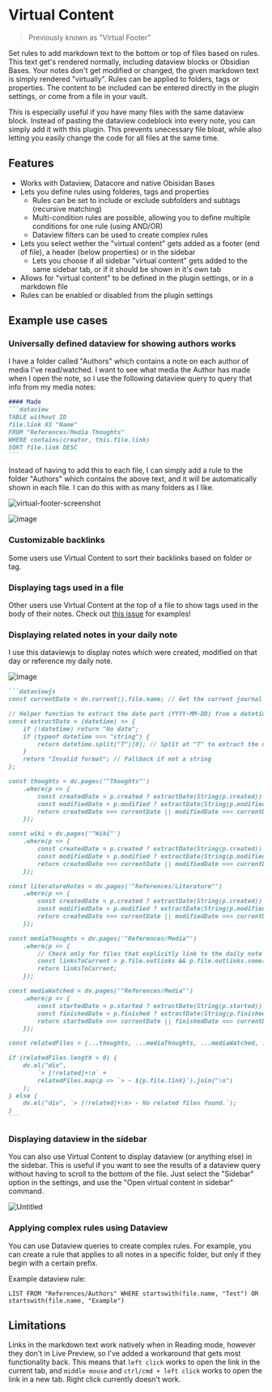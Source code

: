 # Virtual Content
> Previously known as "Virtual Footer"

Set rules to add markdown text to the bottom or top of files based on rules. This text get's rendered normally, including dataview blocks or Obsidian Bases. Your notes don't get modified or changed, the given markdown text is simply rendered "virtually". Rules can be applied to folders, tags or properties. The content to be included can be entered directly in the plugin settings, or come from a file in your vault.

This is especially useful if you have many files with the same dataview block. Instead of pasting the dataview codeblock into every note, you can simply add it with this plugin. This prevents unecessary file bloat, while also letting you easily change the code for all files at the same time.

## Features
- Works with Dataview, Datacore and native Obisidan Bases
- Lets you define rules using folderes, tags and properties
	- Rules can be set to include or exclude subfolders and subtags (recursive matching)
	- Multi-condition rules are possible, allowing you to define multiple conditions for one rule (using AND/OR)
	- Dataview filters can be used to create complex rules
- Lets you select wether the "virtual content" gets added as a footer (end of file), a header (below properties) or in the sidebar
	- Lets you choose if all sidebar "virtual content" gets added to the same sidebar tab, or if it should be shown in it's own tab
- Allows for "virtual content" to be defined in the plugin settings, or in a markdown file
- Rules can be enabled or disabled from the plugin settings

## Example use cases

### Universally defined dataview for showing authors works
I have a folder called "Authors" which contains a note on each author of media I've read/watched. I want to see what media the Author has made when I open the note, so I use the following dataview query to query that info from my media notes:

``````md
#### Made
```dataview
TABLE without ID
file.link AS "Name"
FROM "References/Media Thoughts"
WHERE contains(creator, this.file.link)
SORT file.link DESC
```
``````

Instead of having to add this to each file, I can simply add a rule to the folder "Authors" which contains the above text, and it will be automatically shown in each file.
I can do this with as many folders as I like.

![virtual-footer-screenshot](https://github.com/user-attachments/assets/1251ece2-ad92-4393-9284-6c51d3567b6b)

![image](https://github.com/user-attachments/assets/1caa8991-eec1-42a2-96da-ad5526acbc36)

### Customizable backlinks
Some users use Virtual Content to sort their backlinks based on folder or tag.

### Displaying tags used in a file
Other users use Virtual Content at the top of a file to show tags used in the body of their notes. Check out [this issue](https://github.com/Signynt/virtual-content/issues/5#issuecomment-2919648582) for examples!

### Displaying related notes in your daily note
I use this dataviewjs to display notes which were created, modified on that day or reference my daily note.

![image](https://github.com/user-attachments/assets/cbd45a04-7ace-498b-bdd4-c025b8b71315)

`````md
```dataviewjs
const currentDate = dv.current().file.name; // Get the current journal note's date (YYYY-MM-DD)

// Helper function to extract the date part (YYYY-MM-DD) from a datetime string as a plain string
const extractDate = (datetime) => {
    if (!datetime) return "No date";
    if (typeof datetime === "string") {
        return datetime.split("T")[0]; // Split at "T" to extract the date
    }
    return "Invalid format"; // Fallback if not a string
};

const thoughts = dv.pages('"Thoughts"')
    .where(p => {
        const createdDate = p.created ? extractDate(String(p.created)) : null;
        const modifiedDate = p.modified ? extractDate(String(p.modified)) : null;
        return createdDate === currentDate || modifiedDate === currentDate;
    });

const wiki = dv.pages('"Wiki"')
    .where(p => {
        const createdDate = p.created ? extractDate(String(p.created)) : null;
        const modifiedDate = p.modified ? extractDate(String(p.modified)) : null;
        return createdDate === currentDate || modifiedDate === currentDate;
    });

const literatureNotes = dv.pages('"References/Literature"')
    .where(p => {
        const createdDate = p.created ? extractDate(String(p.created)) : null;
        const modifiedDate = p.modified ? extractDate(String(p.modified)) : null;
        return createdDate === currentDate || modifiedDate === currentDate;
    });

const mediaThoughts = dv.pages('"References/Media"')
    .where(p => {
        // Check only for files that explicitly link to the daily note
        const linksToCurrent = p.file.outlinks && p.file.outlinks.some(link => link.path === dv.current().file.path);
        return linksToCurrent;
    });

const mediaWatched = dv.pages('"References/Media"')
    .where(p => {
        const startedDate = p.started ? extractDate(String(p.started)) : null;
        const finishedDate = p.finished ? extractDate(String(p.finished)) : null;
        return startedDate === currentDate || finishedDate === currentDate;
    });

const relatedFiles = [...thoughts, ...mediaThoughts, ...mediaWatched, ...wiki, ...literatureNotes];

if (relatedFiles.length > 0) {
    dv.el("div", 
        `> [!related]+\n` + 
        relatedFiles.map(p => `> - ${p.file.link}`).join("\n")
    );
} else {
    dv.el("div", `> [!related]+\n> - No related files found.`);
}
```
`````

### Displaying dataview in the sidebar
You can also use Virtual Content to display dataview (or anything else) in the sidebar. This is useful if you want to see the results of a dataview query without having to scroll to the bottom of the file.
Just select the "Sidebar" option in the settings, and use the "Open virtual content in sidebar" command.

![Untitled](https://github.com/user-attachments/assets/0fa7067a-596e-422b-b676-3f435fa1d49b)

### Applying complex rules using Dataview
You can use Dataview queries to create complex rules. For example, you can create a rule that applies to all notes in a specific folder, but only if they begin with a certain prefix.

Example dataview rule:
```
LIST FROM "References/Authors" WHERE startswith(file.name, "Test") OR startswith(file.name, "Example")
```

## Limitations

Links in the markdown text work natively when in Reading mode, however they don't in Live Preview, so I've added a workaround that gets most functionality back. This means that `left click` works to open the link in the current tab, and `middle mouse` and `ctrl/cmd + left click` works to open the link in a new tab. Right click currently doesn't work.
